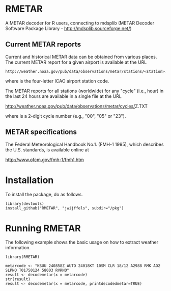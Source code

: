 RMETAR
======

A METAR decoder for R users, connecting to mdsplib (METAR Decoder Software Package Library - http://mdsplib.sourceforge.net/) 

Current METAR reports
---------------------
Current and historical METAR data can be obtained from various places. The current METAR report for a given airport is available at the URL

    http://weather.noaa.gov/pub/data/observations/metar/stations/<station>.TXT

where <station> is the four-letter ICAO airport station code. 

The METAR reports for all stations (worldwide) for any "cycle" (i.e., hour)  in the last 24 hours are available in a single file at the URL

   http://weather.noaa.gov/pub/data/observations/metar/cycles/<cycle>Z.TXT

where <cycle> is a 2-digit cycle number (e.g., "00", "05" or "23").  

METAR specifications
--------------------
The Federal Meteorological Handbook No.1. (FMH-1 1995), which describes the U.S. standards, is available online at

   http://www.ofcm.gov/fmh-1/fmh1.htm

# Installation
To install the package, do as follows.

    library(devtools)
    install_github("RMETAR", "jwijffels", subdir="/pkg")   

# Running RMETAR
The following example shows the basic usage on how to extract weather information.

    library(RMETAR)
    
    metarcode <- "KSUU 240858Z AUTO 24018KT 10SM CLR 18/12 A2988 RMK AO2 SLPNO T01750124 58003 RVRNO"
    result <- decodemetar(x = metarcode)
    str(result)
    result <- decodemetar(x = metarcode, printdecodedmetar=TRUE)
 
